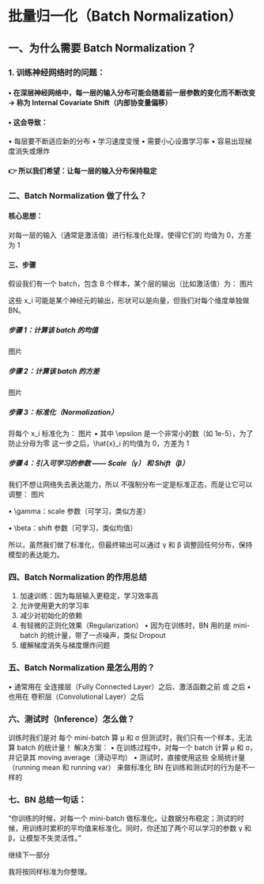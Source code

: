 # 批量归一化（Batch Normalization）
## 一、为什么需要 Batch Normalization？
### 1. 训练神经网络时的问题：
#### • 在深层神经网络中，每一层的输入分布可能会随着前一层参数的变化而不断改变 → 称为 Internal Covariate Shift（内部协变量偏移）
#### • 这会导致：
  • 每层要不断适应新的分布
  • 学习速度变慢
  • 需要小心设置学习率
  • 容易出现梯度消失或爆炸
#### 👉 所以我们希望：让每一层的输入分布保持稳定

### 二、Batch Normalization 做了什么？
#### 核心思想：
对每一层的输入（通常是激活值）进行标准化处理，使得它们的 均值为 0，方差为 1

#### 三、步骤
假设我们有一个 batch，包含 B 个样本，某个层的输出（比如激活值）为：
图片

这些 x_i 可能是某个神经元的输出，形状可以是向量，但我们对每个维度单独做 BN。
##### 步骤 1：计算该 batch 的均值

图片

##### 步骤 2：计算该 batch 的方差

图片

##### 步骤 3：标准化（Normalization）
将每个 x_i 标准化为：
图片
• 其中 \epsilon 是一个非常小的数（如 1e-5），为了防止分母为零
 这一步之后，\hat{x}_i 的均值为 0，方差为 1

##### 步骤 4：引入可学习的参数 —— Scale（γ） 和 Shift（β）
我们不想让网络失去表达能力，所以 不强制分布一定是标准正态，而是让它可以调整：
图片

• \gamma：scale 参数（可学习，类似方差）

• \beta：shift 参数（可学习，类似均值）

所以，虽然我们做了标准化，但最终输出可以通过 γ 和 β 调整回任何分布，保持模型的表达能力。

### 四、Batch Normalization 的作用总结 
1. 加速训练：因为每层输入更稳定，学习效率高
2. 允许使用更大的学习率
3. 减少对初始化的依赖
4. 有轻微的正则化效果（Regularization）
   • 因为在训练时，BN 用的是 mini-batch 的统计量，带了一点噪声，类似 Dropout
5. 缓解梯度消失与梯度爆炸问题

### 五、Batch Normalization 是怎么用的？

• 通常用在 全连接层（Fully Connected Layer）之后、激活函数之前 或 之后
• 也用在 卷积层（Convolutional Layer）之后

### 六、测试时（Inference）怎么做？
训练时我们是对 每个 mini-batch 算 μ 和 σ
但测试时，我们只有一个样本，无法算 batch 的统计量！
解决方案：
• 在训练过程中，对每一个 batch 计算 μ 和 σ，并记录其 moving average（滑动平均）
• 测试时，直接使用这些 全局统计量（running mean 和 running var） 来做标准化
BN 在训练和测试时的行为是不一样的

### 七、BN 总结一句话：

“你训练的时候，对每一个 mini-batch 做标准化，让数据分布稳定；测试的时候，用训练时累积的平均值来标准化。同时，你还加了两个可以学习的参数 γ 和 β，让模型不失灵活性。”

继续下一部分

我将按同样标准为你整理。
